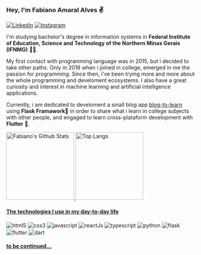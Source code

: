 ### Hey, I'm Fabiano Amaral Alves ✌

[![Linkedin](https://img.shields.io/badge/LinkedIn-0077B5?style=for-the-badge&logo=linkedin&logoColor=white)](https://www.linkedin.com/in/fabiano-amaral-alves-2165b5188)
[![Instagram](https://img.shields.io/badge/Instagram-E4405F?style=for-the-badge&logo=instagram&logoColor=white)](https://www.instagram.com/virtualfabs/)

<!-- ![](https://komarev.com/ghpvc/?username=faamaral&color=green) -->

I'm studying bachelor's degree in information systems in **Federal Institute of Education, Science and Technology of the Northern Minas Gerais (IFNMG)** 👨‍🎓.

My first contact with programming language was in 2015, but i decided to take other paths.
Only in 2018 when i joined in college, emerged in me the passion for programming. Since then, i've been trying more and more about the whole programming and develoment ecosystems.
I also have a great curiosity and interest in machine learning and artificial intelligence applications.

Currently, i am dedicated to develoment a small blog app [blog-to-learn](https://github.com/faamaral/blog-to-learning) using **Flask Framawork**🧪 in order to share what i learn in college subjects with other people, and engaged to learn cross-plataform development with **Flutter** 💙.

<div>
  <a href="https://github.com/faamaral" target="_blank">
  <img src="https://github-readme-stats.vercel.app/api?username=faamaral&show_icons=true&theme=midnight-purple" alt="Fabiano's Github Stats" height="180em">
  <img src="https://github-readme-stats.vercel.app/api/top-langs/?username=faamaral&layout=compact&langs_count=8&theme=midnight-purple" alt="Top Langs" height="180em">
</div>
  
<!-- <div>
      <img src="https://github-readme-stats.vercel.app/api/pin/?username=faamaral&repo=blog-to-learning&theme=monokai" alt="Fabiano's Github Stats" height="120em">
      <img src="https://github-readme-stats.vercel.app/api/pin/?username=faamaral&repo=focus-fitness&theme=monokai" alt="Fabiano's Github Stats" height="120em">
 </div> -->

#### The technologies I use in my day-to-day life

<div style="display: inline-block">
  <img src="https://img.shields.io/badge/HTML5-E34F26?style=for-the-badge&logo=html5&logoColor=white" alt="html5" align="center">
  <img src="https://img.shields.io/badge/CSS3-1572B6?style=for-the-badge&logo=css3&logoColor=white" alt="css3" align="center">
  <img src="https://img.shields.io/badge/JavaScript-F7DF1E?style=for-the-badge&logo=javascript&logoColor=black" alt="javascript" align="center">
  <img src="https://img.shields.io/badge/React-20232A?style=for-the-badge&logo=react&logoColor=61DAFB" alt="reactJs" align="center">
  <img src="https://img.shields.io/badge/TypeScript-007ACC?style=for-the-badge&logo=typescript&logoColor=white" alt="typescript" align="center">
  <img src="https://img.shields.io/badge/Python-14354C?style=for-the-badge&logo=python&logoColor=white" alt="python" align="center">
  <img src="https://img.shields.io/badge/Flask-000000?style=for-the-badge&logo=flask&logoColor=white" alt="flask" align="center">
  <img src="https://img.shields.io/badge/Flutter-02569B?style=for-the-badge&logo=flutter&logoColor=white" alt="flutter" align="center">
  <img src="https://img.shields.io/badge/Dart-0175C2?style=for-the-badge&logo=dart&logoColor=white" alt="dart" align="center">
  <!--<img src="https://img.shields.io/badge/PostgreSQL-316192?style=for-the-badge&logo=postgresql&logoColor=white" alt="postgresql" align="center">-->
</div>
  
#### to be continued...
